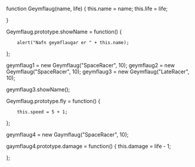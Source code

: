 function Geymflaug(name, life) 
{ 
		this.name = name; this.life = life; 
    
}

Geymflaug.prototype.showName = function() 
{ 

		alert("Nafn geymflaugar er " + this.name); 

};

geymflaug1 = new Geymflaug("SpaceRacer", 10); 
geymflaug2 = new Geymflaug("SpaceRacer", 10); 
geymflaug3 = new Geymflaug("LateRacer", 10);

geymflaug3.showName();

Geymflaug.prototype.fly = function() 
{ 

		this.speed = 5 + 1; 

};

geymflaug4 = new Gaymflaug("SpaceRacer", 10);

gaymflaug4.prototype.damage = function() 
{ 
		this.damage = life - 1; 
    
};
